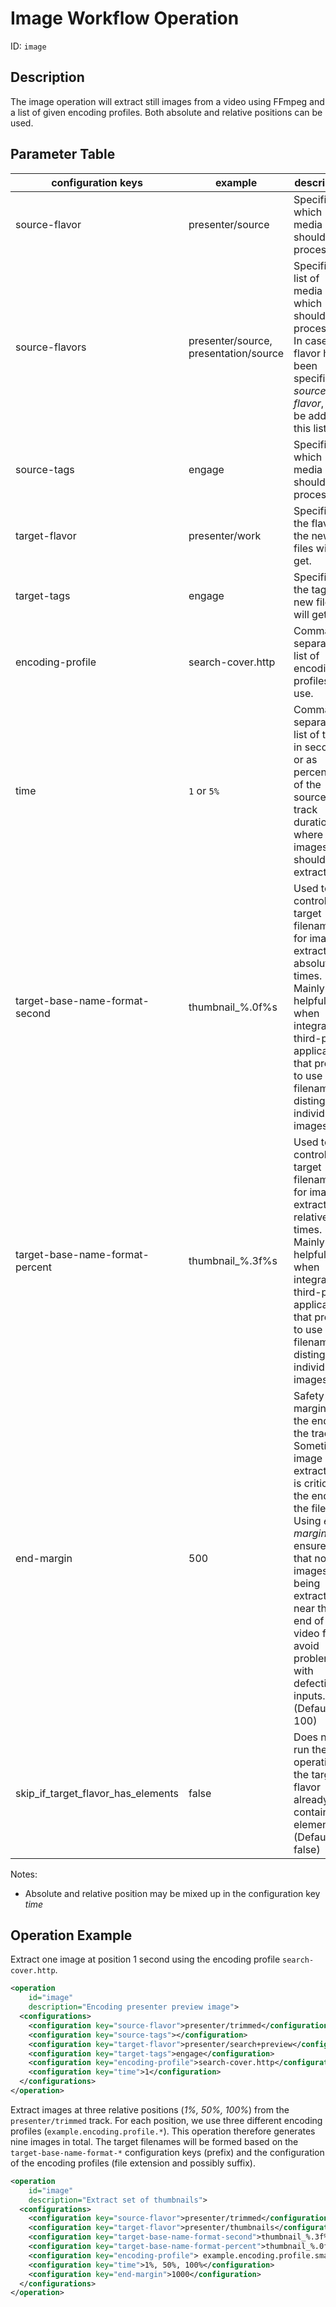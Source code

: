 Image Workflow Operation
========================

ID: `image`

Description
-----------

The image operation will extract still images from a video using FFmpeg and a list of given encoding profiles.  Both
absolute and relative positions can be used.

Parameter Table
---------------

|configuration keys|example|description|
|------------------|-------|-----------|
|source-flavor     |presenter/source|Specifies which media should be processed.|
|source-flavors    |presenter/source, presentation/source|Specifies a list of media which should be processed. In case a flavor has been specified in *source-flavor*, it will be added to this list.|
|source-tags       |engage    |Specifies which media should be processed.|
|target-flavor     |presenter/work|Specifies the flavor the new files will get.|
|target-tags       |engage    |Specifies the tags the new files will get.     |
|encoding-profile  |search-cover.http    |Comma-separated list of encoding profiles to use.     |
|time              |`1` or `5%`|Comma-separated list of times in seconds or as percentage of the source track duration where the images should be extracted  |
|target-base-name-format-second|thumbnail\_%.0f%s|Used to control the target filenames for images extracted at absolute times. Mainly helpful when integrating third-party applications that prefer to use filename to distinguish individual images|
|target-base-name-format-percent|thumbnail\_%.3f%s|Used to control the target filenames for images extracted at relative times. Mainly helpful when integrating third-party applications that prefer to use filename to distinguish individual images|
|end-margin        |500|Safety margin at the end of the track. Sometimes, image extraction is critical at the end of the file. Using *end-margin* ensures, that no images are being extracted near the end of the video file to avoid problems with defective inputs.</br>(Default: 100)|
|skip_if_target_flavor_has_elements|false|Does not run the operation if the target flavor already contains elements (Default: false)    |

Notes:

- Absolute and relative position may be mixed up in the configuration key *time*


Operation Example
-----------------

Extract one image at position 1 second using the encoding profile `search-cover.http`.

```xml
<operation
    id="image"
    description="Encoding presenter preview image">
  <configurations>
    <configuration key="source-flavor">presenter/trimmed</configuration>
    <configuration key="source-tags"></configuration>
    <configuration key="target-flavor">presenter/search+preview</configuration>
    <configuration key="target-tags">engage</configuration>
    <configuration key="encoding-profile">search-cover.http</configuration>
    <configuration key="time">1</configuration>
  </configurations>
</operation>
```

Extract images at three relative positions (*1%, 50%, 100%*) from the `presenter/trimmed` track. For each position, we
use three different encoding profiles (`example.encoding.profile.*`). This operation therefore generates nine images in
total. The target filenames will be formed based on the `target-base-name-format-*` configuration keys (prefix) and the
configuration of the encoding profiles (file extension and possibly suffix).

```xml
<operation
    id="image"
    description="Extract set of thumbnails">
  <configurations>
    <configuration key="source-flavor">presenter/trimmed</configuration>
    <configuration key="target-flavor">presenter/thumbnails</configuration>
    <configuration key="target-base-name-format-second">thumbnail_%.3f%s</configuration>
    <configuration key="target-base-name-format-percent">thumbnail_%.0f%s</configuration>
    <configuration key="encoding-profile"> example.encoding.profile.small, example.encoding.profile.medium, example.encoding.profile.large</configuration>
    <configuration key="time">1%, 50%, 100%</configuration>
    <configuration key="end-margin">1000</configuration>
  </configurations>
</operation>
```
